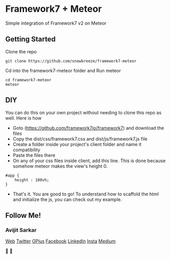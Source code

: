 # Framework7 + Meteor
Simple integration of Framework7 v2 on Meteor

## Getting Started

Clone the repo 

```
git clone https://github.com/snowbreeze/framework7-meteor
```

Cd into the framework7-meteor folder and Run meteor

```
cd framework7-meteor
meteor
```

## DIY

You can do this on your own project without needing to clone this repo as well. Here is how

* Goto (https://github.com/framework7io/framework7) and download the files
* Copy the dist/css/framework7.css and dist/js/framework7.js file
* Create a folder inside your project's client folder and name it compatibility
* Paste the files there
* On any of your css files inside client, add this line. This is done because somehow meteor makes the view's height 0.
```
#app {
    height : 100vh;
}
```
* That's it. You are good to go! To understand how to scaffold the html and initialize the js, you can check out my example.

## Follow Me! 

### Avijit Sarkar

[Web](http://avijitsarkar.com)
[Twitter](https://twitter.com/theavijitsarkar)
[GPlus](https://plus.google.com/u/1/115460828188120337851)
[Facebook](https://www.facebook.com/theavijitsarkar)
[LinkedIn](https://www.linkedin.com/in/avijit-sarkar-94436345/)
[Insta](https://www.instagram.com/theavijitsarkar/)
[Medium](https://medium.com/@theavijitsarkar)

:beers: :beers: